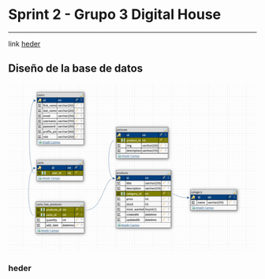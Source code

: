 # Sprint 2 - Grupo 3 Digital House
*** 
link [heder](https://github.com/alejandroduranroveta/Sprint2--MyEcommerce/edit/main/readme.md "heder")
## Diseño de la base de datos
![Image text](https://github.com/alejandroduranroveta/Sprint2--MyEcommerce/blob/main/resources/db.jpeg)

### heder
